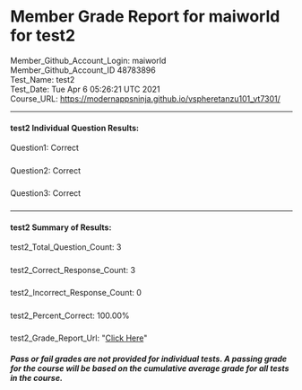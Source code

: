# Member Grade Report for maiworld for test2  
   
Member_Github_Account_Login: maiworld  
Member_Github_Account_ID 48783896  
Test_Name: test2  
Test_Date: Tue Apr  6 05:26:21 UTC 2021  
Course_URL: https://modernappsninja.github.io/vspheretanzu101_vt7301/  
   
---  
#### test2 Individual Question Results:  
Question1: Correct  
#####  
Question2: Correct  
#####  
Question3: Correct  
#####  
---  
#### test2 Summary of Results:  
test2_Total_Question_Count: 3  
#####  
test2_Correct_Response_Count: 3  
#####  
test2_Incorrect_Response_Count: 0  
#####  
test2_Percent_Correct: 100.00%  
#####  
test2_Grade_Report_Url: "[Click Here](https://github.com/modernappsninjas/maiworld/blob/main/static/userdata/courses/vspheretanzu101_vt7301/grade_report.pr113.test2.md)"
##### Pass or fail grades are not provided for individual tests. A passing grade for the course will be based on the cumulative average grade for all tests in the course.  
